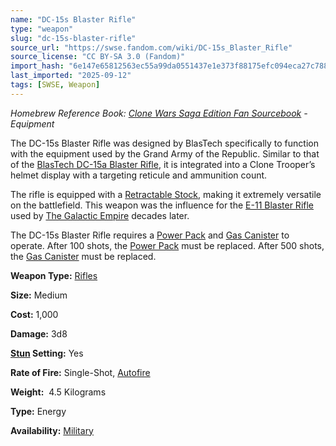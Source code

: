 ```yaml
---
name: "DC-15s Blaster Rifle"
type: "weapon"
slug: "dc-15s-blaster-rifle"
source_url: "https://swse.fandom.com/wiki/DC-15s_Blaster_Rifle"
source_license: "CC BY-SA 3.0 (Fandom)"
import_hash: "6e147e65812563ec55a99da0551437e1e373f88175efc094eca27c788575af82"
last_imported: "2025-09-12"
tags: [SWSE, Weapon]
---
```

*Homebrew Reference Book: [Clone Wars Saga Edition Fan Sourcebook](https://swse.fandom.com/wiki/Clone_Wars_Saga_Edition_Fan_Sourcebook) - Equipment*

The DC-15s Blaster Rifle was designed by BlasTech specifically to function with the equipment used by the Grand Army of the Republic. Similar to that of the [BlasTech DC-15a Blaster Rifle](https://swse.fandom.com/wiki/BlasTech_DC-15a_Blaster_Rifle), it is integrated into a Clone Trooper’s helmet display with a targeting reticule and ammunition count.

The rifle is equipped with a [Retractable Stock](https://swse.fandom.com/wiki/Retractable_Stock), making it extremely versatile on the battlefield. This weapon was the influence for the [E-11 Blaster Rifle](https://swse.fandom.com/wiki/E-11_Blaster_Rifle) used by [The Galactic Empire](https://swse.fandom.com/wiki/The_Galactic_Empire) decades later.

The DC-15s Blaster Rifle requires a [Power Pack](https://swse.fandom.com/wiki/Power_Pack) and [Gas Canister](https://swse.fandom.com/wiki/Gas_Canister) to operate. After 100 shots, the [Power Pack](https://swse.fandom.com/wiki/Power_Pack) must be replaced. After 500 shots, the [Gas Canister](https://swse.fandom.com/wiki/Gas_Canister) must be replaced. 

**Weapon Type:** [Rifles](https://swse.fandom.com/wiki/Rifles)

**Size:** Medium

**Cost:** 1,000

**Damage:** 3d8

**[Stun](https://swse.fandom.com/wiki/Stun) Setting:** Yes

**Rate of Fire:** Single-Shot, [Autofire](https://swse.fandom.com/wiki/Autofire)

**Weight:**  4.5 Kilograms

**Type:** Energy

**Availability:** [Military](https://swse.fandom.com/wiki/Military)